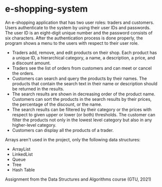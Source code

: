 # e-shopping-system

An e-shopping application that has two user roles: traders and customers.
Users authenticate to the system by using their user IDs and passwords. 
The user ID is an eight-digit unique number and the password consists of six characters. 
After the authentication process is done properly, the program shows a menu to the users with respect to their user role. 

- Traders add, remove, and edit products on their shop. Each product has a unique ID, a
hierarchical category, a name, a description, a price, and a discount amount.
- Traders see the list of orders from customers and can meet or cancel the orders.
- Customers can search and query the products by their names. The products that contain the search text in their name or description should be returned in the results.
- The search results are shown in decreasing order of the product name. Customers can sort the products in the search results by their prices, the percentage of the discount, or the name.
- The search results can be filtered by their category or the prices with respect to given upper or lower (or both) thresholds. The customer can filter the products not only in the lowest level category but also in any higher-level category.
- Customers can display all the products of a trader.

Arrays aren't used in the project, only the following data structures:
- ArrayList
- LinkedList
- Queue
- Tree
- Hash Table

Assignment from the Data Structures and Algorithms course (GTU, 2021)
